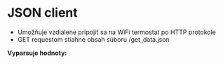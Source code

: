 # JSON client
* Umožňuje vzdialene pripojiť sa na WiFi termostat po HTTP protokole
* GET requestom stiahne obsah súboru /get_data.json

**Vyparsuje hodnoty:**
